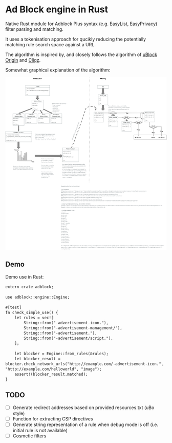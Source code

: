 # Ad Block engine in Rust

Native Rust module for Adblock Plus syntax (e.g. EasyList, EasyPrivacy) filter parsing and matching.

It uses a tokenisation approach for qucikly reducing the potentially matching rule search space against a URL.

The algorithm is inspired by, and closely follows the algorithm of [uBlock Origin](https://github.com/gorhill/uBlock) and [Cliqz](https://github.com/cliqz-oss/adblocker).

Somewhat graphical explanation of the algorithm:

![Ad Block Algorithm](./docs/algo.png "Ad Block Algorithm")

## Demo

Demo use in Rust:

```
extern crate adblock;

use adblock::engine::Engine;

#[test]
fn check_simple_use() {
    let rules = vec![
        String::from("-advertisement-icon."),
        String::from("-advertisement-management/"),
        String::from("-advertisement."),
        String::from("-advertisement/script."),
    ];

    let blocker = Engine::from_rules(&rules);
    let blocker_result = blocker.check_network_urls("http://example.com/-advertisement-icon.", "http://example.com/helloworld", "image");
    assert!(blocker_result.matched);
}

```


## TODO

- [ ] Generate redirect addresses based on provided resources.txt (uBo style)
- [ ] Function for extracting CSP directives
- [ ] Generate string representation of a rule when debug mode is off (i.e. initial rule is not available)
- [ ] Cosmetic filters
